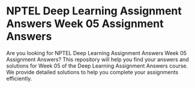 # NPTEL Deep Learning Assignment Answers Week 05 Assignment Answers

Are you looking for NPTEL Deep Learning Assignment Answers Week 05 Assignment Answers? This repository will help you find your answers and solutions for Week 05 of the Deep Learning Assignment Answers course. We provide detailed solutions to help you complete your assignments efficiently.